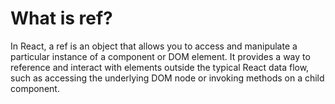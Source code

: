 # What is ref?
In React, a ref is an object that allows you to access and manipulate a particular instance of a component or DOM element. It provides a way to reference and interact with elements outside the typical React data flow, such as accessing the underlying DOM node or invoking methods on a child component.